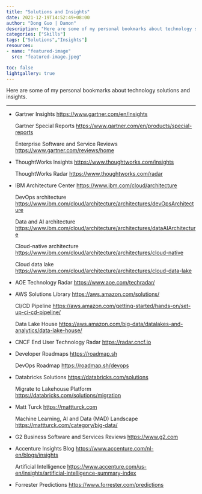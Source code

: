 ```yaml
---
title: "Solutions and Insights"
date: 2021-12-19T14:52:49+08:00
author: "Dong Guo | Damon"
description: "Here are some of my personal bookmarks about technology solutions and insights."
categories: ["Skills"]
tags: ["Solutions","Insights"]
resources:
- name: "featured-image"
  src: "featured-image.jpeg"

toc: false
lightgallery: true
---
```


Here are some of my personal bookmarks about technology solutions and insights.

<!--more-->

---

+ Gartner Insights https://www.gartner.com/en/insights

   Gartner Special Reports https://www.gartner.com/en/products/special-reports

   Enterprise Software and Service Reviews https://www.gartner.com/reviews/home

+ ThoughtWorks Insights https://www.thoughtworks.com/insights
   
   ThoughtWorks Radar https://www.thoughtworks.com/radar

+ IBM Architecture Center https://www.ibm.com/cloud/architecture
   
   DevOps architecture https://www.ibm.com/cloud/architecture/architectures/devOpsArchitecture

   Data and AI architecture https://www.ibm.com/cloud/architecture/architectures/dataAIArchitecture

   Cloud-native architecture https://www.ibm.com/cloud/architecture/architectures/cloud-native

   Cloud data lake https://www.ibm.com/cloud/architecture/architectures/cloud-data-lake

+ AOE Technology Radar https://www.aoe.com/techradar/

+ AWS Solutions Library https://aws.amazon.com/solutions/

   CI/CD Pipeline https://aws.amazon.com/getting-started/hands-on/set-up-ci-cd-pipeline/

   Data Lake House https://aws.amazon.com/big-data/datalakes-and-analytics/data-lake-house/

+ CNCF End User Technology Radar https://radar.cncf.io

+ Developer Roadmaps https://roadmap.sh

   DevOps Roadmap https://roadmap.sh/devops

+ Databricks Solutions https://databricks.com/solutions
   
   Migrate to Lakehouse Platform https://databricks.com/solutions/migration

+ Matt Turck https://mattturck.com

   Machine Learning, AI and Data (MAD) Landscape https://mattturck.com/category/big-data/

+ G2 Business Software and Services Reviews https://www.g2.com

+ Accenture Insights Blog https://www.accenture.com/nl-en/blogs/insights

   Artificial Intelligence https://www.accenture.com/us-en/insights/artificial-intelligence-summary-index

+ Forrester Predictions https://www.forrester.com/predictions
